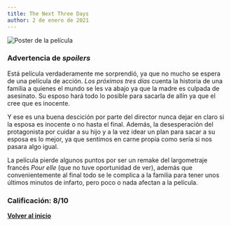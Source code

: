 ```yaml
---
title: The Next Three Days
author: 2 de enero de 2021
---
```


![](../img/the_next_three_days.webp "Poster de la película")

### Advertencia de *spoilers*

Está película verdaderamente me sorprendió, ya que no mucho se espera de una película de acción.
*Los próximos tres días* cuenta la historia de una familia a quienes el mundo se les va abajo ya que la madre es culpada de asesinato.
Su esposo hará todo lo posible para sacarla de allín ya que el cree que es inocente.

Y ese es una buena descición por parte del director nunca dejar en claro si la esposa es inocente o no hasta el final.
Además, la desesperación del protagonista por cuidar a su hijo y a la vez idear un plan para sacar a su esposa es lo mejor, ya que sentimos en carne propia como sería si nos pasara algo igual.

La película pierde algunos puntos por ser un remake del largometraje francés *Pour elle* (que no tuve oportunidad de ver), además que convenientemente al final todo se le complica a la familia para tener unos últimos minutos de infarto, pero poco o nada afectan a la película.

### Calificación: 8/10

[**Volver al inicio**](../index.html)
